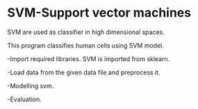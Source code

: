 # SVM-Support vector machines

SVM are used as classifier in high dimensional spaces.

This program classifies human cells using SVM model.

-Import required libraries. SVM is imported from sklearn.

-Load data from the given data file and preprocess it.

-Modelling svm.

-Evaluation.



